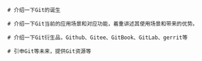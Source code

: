 ``` script
# 介绍一下Git的诞生
```

``` script
# 介绍一下Git当前的应用场景和对应功能，着重讲述其使用场景和带来的优势。
```

``` script
# 介绍一下Git衍生品，Github、Gitee、GitBook、GitLab、gerrit等
```  

``` script
# 引申Git等未来，提供Git资源等
```